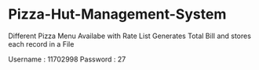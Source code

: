 # Pizza-Hut-Management-System
Different Pizza Menu Availabe with Rate List
Generates Total Bill and stores each record in a File

Username : 11702998
Password : 27
